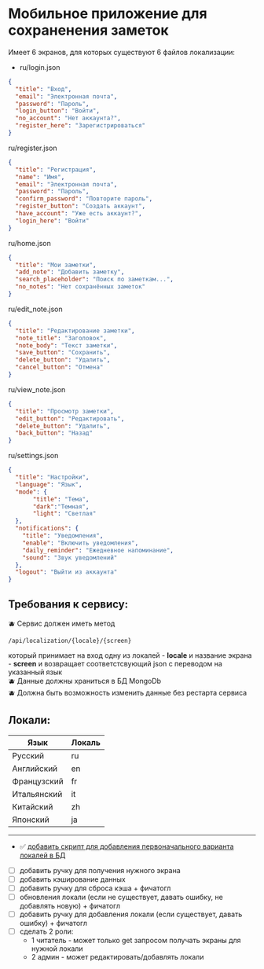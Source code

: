 # Мобильное приложение для сохраненения заметок

Имеет 6 экранов, для которых существуют 6 файлов локализации:

- ru/login.json

```json
{
  "title": "Вход",
  "email": "Электронная почта",
  "password": "Пароль",
  "login_button": "Войти",
  "no_account": "Нет аккаунта?",
  "register_here": "Зарегистрироваться"
}
```

ru/register.json

```json
{
  "title": "Регистрация",
  "name": "Имя",
  "email": "Электронная почта",
  "password": "Пароль",
  "confirm_password": "Повторите пароль",
  "register_button": "Создать аккаунт",
  "have_account": "Уже есть аккаунт?",
  "login_here": "Войти"
}
```

ru/home.json

```json
{
  "title": "Мои заметки",
  "add_note": "Добавить заметку",
  "search_placeholder": "Поиск по заметкам...",
  "no_notes": "Нет сохранённых заметок"
}
```

ru/edit_note.json

```json
{
  "title": "Редактирование заметки",
  "note_title": "Заголовок",
  "note_body": "Текст заметки",
  "save_button": "Сохранить",
  "delete_button": "Удалить",
  "cancel_button": "Отмена"
}
```

ru/view_note.json

```json
{
  "title": "Просмотр заметки",
  "edit_button": "Редактировать",
  "delete_button": "Удалить",
  "back_button": "Назад"
}
```

ru/settings.json

```json
{
  "title": "Настройки",
  "language": "Язык",
  "mode": {
       "title": "Тема",
       "dark":"Темная",
       "light": "Светлая"
  },
  "notifications": {
    "title": "Уведомления",
    "enable": "Включить уведомления",
    "daily_reminder": "Ежедневное напоминание",
    "sound": "Звук уведомлений"
  },
  "logout": "Выйти из аккаунта"
}
```

## Требования к сервису:

:blueberries: Сервис должен иметь метод

```
/api/localization/{locale}/{screen}
```

который принимает на вход одну из локалей - **locale** и название экрана - **screen** и возвращает соответстсвующий json с
переводом на указанный язык<br>
:blueberries: Данные должны храниться в БД MongoDb<br>
:blueberries: Должна быть возможность изменить данные без рестарта сервиса<br>

## Локали:
| Язык        | Локаль |
|-------------|--------|
| Русский     | ru     |
| Английский  | en     |
| Французский | fr     |
| Итальянский | it     |
| Китайский   | zh     |
| Японский    | ja     |

---
- ✅ [добавить скрипт для добавления первоначального варианта локалей в БД](https://github.com/Valentina810/localization-service/blob/master/docs/how-to-mongo-script-migrations.md)<br>
- [ ] добавить  ручку для получения нужного экрана
- [ ] добавить кэширование данных
- [ ] добавить ручку для сброса кэша + фичатогл
- [ ] обновления локали (если не существует, давать ошибку, не добавлять новую) + фичатогл
- [ ] добавить ручку для добавления локали (если существует, давать ошибку) + фичатогл
- [ ] сделать 2 роли: 
    - 1 читатель - может только get запросом получать экраны для нужной локали
    - 2 админ - может редактировать/добавлять локали
